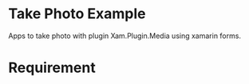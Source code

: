 # Take Photo Example
Apps to take photo with plugin Xam.Plugin.Media using xamarin forms.

# Requirement

